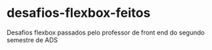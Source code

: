 # desafios-flexbox-feitos
 Desafios flexbox passados pelo professor de front end do segundo semestre de ADS
